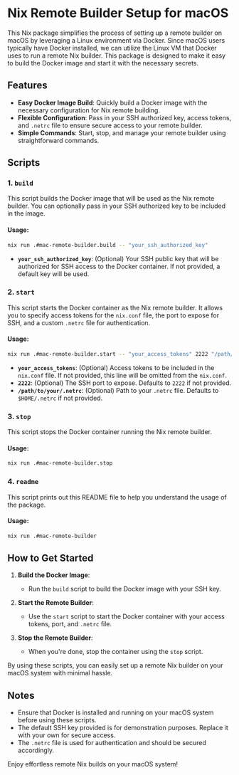 # Nix Remote Builder Setup for macOS

This Nix package simplifies the process of setting up a remote builder on macOS by leveraging a Linux environment via Docker. Since macOS users typically have Docker installed, we can utilize the Linux VM that Docker uses to run a remote Nix builder. This package is designed to make it easy to build the Docker image and start it with the necessary secrets.

## Features

- **Easy Docker Image Build**: Quickly build a Docker image with the necessary configuration for Nix remote building.
- **Flexible Configuration**: Pass in your SSH authorized key, access tokens, and `.netrc` file to ensure secure access to your remote builder.
- **Simple Commands**: Start, stop, and manage your remote builder using straightforward commands.

## Scripts

### 1. `build`

This script builds the Docker image that will be used as the Nix remote builder. You can optionally pass in your SSH authorized key to be included in the image.

#### Usage:

```bash
nix run .#mac-remote-builder.build -- "your_ssh_authorized_key"
```

- **`your_ssh_authorized_key`**: (Optional) Your SSH public key that will be authorized for SSH access to the Docker container. If not provided, a default key will be used.

### 2. `start`

This script starts the Docker container as the Nix remote builder. It allows you to specify access tokens for the `nix.conf` file, the port to expose for SSH, and a custom `.netrc` file for authentication.

#### Usage:

```bash
nix run .#mac-remote-builder.start -- "your_access_tokens" 2222 "/path/to/your/.netrc"
```

- **`your_access_tokens`**: (Optional) Access tokens to be included in the `nix.conf` file. If not provided, this line will be omitted from the `nix.conf`.
- **`2222`**: (Optional) The SSH port to expose. Defaults to `2222` if not provided.
- **`/path/to/your/.netrc`**: (Optional) Path to your `.netrc` file. Defaults to `$HOME/.netrc` if not provided.

### 3. `stop`

This script stops the Docker container running the Nix remote builder.

#### Usage:

```bash
nix run .#mac-remote-builder.stop
```

### 4. `readme`

This script prints out this README file to help you understand the usage of the package.

#### Usage:

```bash
nix run .#mac-remote-builder
```

## How to Get Started

1. **Build the Docker Image**:

   - Run the `build` script to build the Docker image with your SSH key.

2. **Start the Remote Builder**:

   - Use the `start` script to start the Docker container with your access tokens, port, and `.netrc` file.

3. **Stop the Remote Builder**:
   - When you're done, stop the container using the `stop` script.

By using these scripts, you can easily set up a remote Nix builder on your macOS system with minimal hassle.

## Notes

- Ensure that Docker is installed and running on your macOS system before using these scripts.
- The default SSH key provided is for demonstration purposes. Replace it with your own for secure access.
- The `.netrc` file is used for authentication and should be secured accordingly.

Enjoy effortless remote Nix builds on your macOS system!
